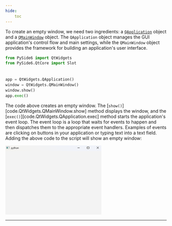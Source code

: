 ```yaml
---
hide:
    toc
---
```


To create an empty window, we need two ingredients: a [`QApplication`](../QtWidgets/QApplication.md) object and a [`QMainWindow`](../QtWidgets/QMainWindow.md) object. The `QApplication` object manages the GUI application's control flow and main settings, while the `QMainWindow` object provides the framework for building an application's user interface. 

```python title="simple_gui.py" linenums="1" hl_lines="5-8"
from PySide6 import QtWidgets
from PySide6.QtCore import Slot


app = QtWidgets.QApplication()
window = QtWidgets.QMainWindow()
window.show()
app.exec()
```

The code above creates an empty window. The [`show()`][code.QtWidgets.QMainWindow.show] method displays the window, and the [`exec()`][code.QtWidgets.QApplication.exec] method starts the application's event loop. The event loop is a loop that waits for events to happen and then dispatches them to the appropriate event handlers. Examples of events are clicking on buttons in your application or typing text into a text field. Adding the above code to the script will show an empty window:

<img src="../images/empty_window.png" alt="Empty window" width="300">


<br>
<hr>